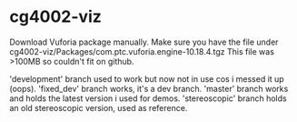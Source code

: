 # cg4002-viz

Download Vuforia package manually. Make sure you have the file under cg4002-viz/Packages/com.ptc.vuforia.engine-10.18.4.tgz
This file was >100MB so couldn't fit on github.

'development' branch used to work but now not in use cos i messed it up (oops).
'fixed_dev' branch works, it's a dev branch.
'master' branch works and holds the latest version i used for demos.
'stereoscopic' branch holds an old stereoscopic version, used as reference.
